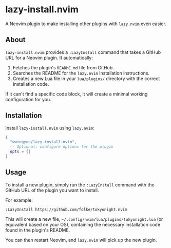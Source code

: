 # lazy-install.nvim

A Neovim plugin to make installing other plugins with `lazy.nvim` even easier.

## About

`lazy-install.nvim` provides a `:LazyInstall` command that takes a GitHub URL for a Neovim plugin. It automatically:

1.  Fetches the plugin's `README.md` file from GitHub.
2.  Searches the README for the `lazy.nvim` installation instructions.
3.  Creates a new Lua file in your `lua/plugins/` directory with the correct installation code.

If it can't find a specific code block, it will create a minimal working configuration for you.

## Installation

Install `lazy-install.nvim` using `lazy.nvim`:

```lua
{
  "wwingyou/lazy-install.nvim",
  -- Optional: configure options for the plugin
  opts = {}
}
```

## Usage

To install a new plugin, simply run the `:LazyInstall` command with the GitHub URL of the plugin you want to install.

For example:

```
:LazyInstall https://github.com/folke/tokyonight.nvim
```

This will create a new file, `~/.config/nvim/lua/plugins/tokyonight.lua` (or equivalent based on your OS), containing the necessary installation code found in the plugin's README.

You can then restart Neovim, and `lazy.nvim` will pick up the new plugin.

